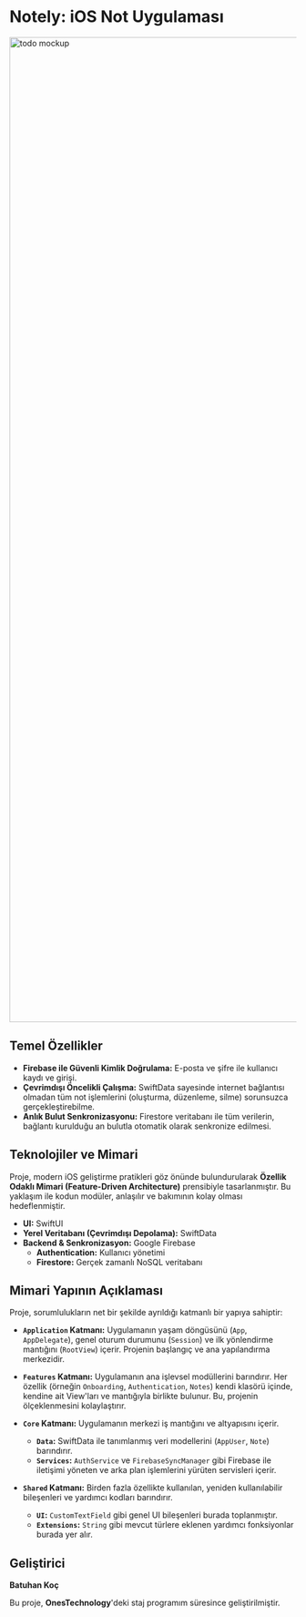 

# Notely: iOS Not Uygulaması

<img width="1619" height="1730" alt="todo mockup" src="https://github.com/user-attachments/assets/7a523246-3db3-4d9a-87b1-5bc3627d2949" />

## Temel Özellikler
-   **Firebase ile Güvenli Kimlik Doğrulama:** E-posta ve şifre ile kullanıcı kaydı ve girişi.
-   **Çevrimdışı Öncelikli Çalışma:** SwiftData sayesinde internet bağlantısı olmadan tüm not işlemlerini (oluşturma, düzenleme, silme) sorunsuzca gerçekleştirebilme.
-   **Anlık Bulut Senkronizasyonu:** Firestore veritabanı ile tüm verilerin, bağlantı kurulduğu an bulutla otomatik olarak senkronize edilmesi.

   ## Teknolojiler ve Mimari

Proje, modern iOS geliştirme pratikleri göz önünde bulundurularak **Özellik Odaklı Mimari (Feature-Driven Architecture)** prensibiyle tasarlanmıştır. Bu yaklaşım ile kodun modüler, anlaşılır ve bakımının kolay olması hedeflenmiştir.

-   **UI:** SwiftUI
-   **Yerel Veritabanı (Çevrimdışı Depolama):** SwiftData
-   **Backend & Senkronizasyon:** Google Firebase
    -   **Authentication:** Kullanıcı yönetimi
    -   **Firestore:** Gerçek zamanlı NoSQL veritabanı
## Mimari Yapının Açıklaması


Proje, sorumlulukların net bir şekilde ayrıldığı katmanlı bir yapıya sahiptir:

-   **`Application` Katmanı:** Uygulamanın yaşam döngüsünü (`App`, `AppDelegate`), genel oturum durumunu (`Session`) ve ilk yönlendirme mantığını (`RootView`) içerir. Projenin başlangıç ve ana yapılandırma merkezidir.

-   **`Features` Katmanı:** Uygulamanın ana işlevsel modüllerini barındırır. Her özellik (örneğin `Onboarding`, `Authentication`, `Notes`) kendi klasörü içinde, kendine ait View'ları ve mantığıyla birlikte bulunur. Bu, projenin ölçeklenmesini kolaylaştırır.

-   **`Core` Katmanı:** Uygulamanın merkezi iş mantığını ve altyapısını içerir.
    -   **`Data`:** SwiftData ile tanımlanmış veri modellerini (`AppUser`, `Note`) barındırır.
    -   **`Services`:** `AuthService` ve `FirebaseSyncManager` gibi Firebase ile iletişimi yöneten ve arka plan işlemlerini yürüten servisleri içerir.

-   **`Shared` Katmanı:** Birden fazla özellikte kullanılan, yeniden kullanılabilir bileşenleri ve yardımcı kodları barındırır.
    -   **`UI`:** `CustomTextField` gibi genel UI bileşenleri burada toplanmıştır.
    -   **`Extensions`:** `String` gibi mevcut türlere eklenen yardımcı fonksiyonlar burada yer alır.
 

   ## Geliştirici

  **Batuhan Koç**

Bu proje, **OnesTechnology**'deki staj programım süresince geliştirilmiştir.    
